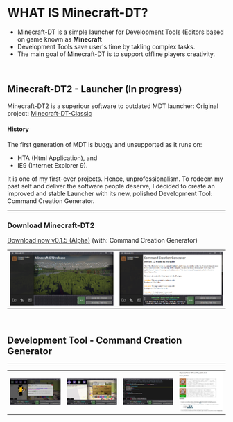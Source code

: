 # WHAT IS Minecraft-DT?
<ul>
  <li>Minecraft-DT is a simple launcher for Development Tools (Editors based on game known as <strong>Minecraft</strong></li>
  <li>Development Tools save user's time by takling complex tasks.</li>
  <li>The main goal of Minecraft-DT is to support offline players creativity.</li>
</ul>
<br>

<h2> Minecraft-DT2 - Launcher (In progress)</h2>

Minecraft-DT2 is a superiour software to outdated MDT launcher: Original project: [Minecraft-DT-Classic](https://github.com/gubrus50/Minecraft-Development-Tools-Classic#what-is-minecraft-dt/)

<h4>History</h4>
The first generation of MDT is buggy and unsupported as it runs on:
<ul>
  <li>HTA (Html Application), and</li>
  <li>IE9 (Internet Explorer 9).</li>
</ul>
It is one of my first-ever projects. Hence, unprofessionalism. To redeem my past self and deliver the software people deserve, I decided to create an improved and stable Launcher with its new, polished Development Tool: Command Creation Generator.
<hr>

<h3>Download Minecraft-DT2</h3>

[Download now v0.1.5 (Alpha)](https://drive.google.com/file/d/1U-w0nR4g5hd0BCar8cE_8AtlD6afhZyS/view?usp=share_link) (with: Command Creation Generator)
<br>

<table>
  <tr>
    <td><img src="https://github.com/gubrus50/Minecraft-Development-Tools/blob/master/showcase/mdt_0.png"/></td>
    <td><img src="https://github.com/gubrus50/Minecraft-Development-Tools/blob/master/showcase/mdt_1.png"/></td>
  </tr>
</table>

<br>

<h2> Development Tool - Command Creation Generator</h2>
<hr>
<table>
  <tr>
    <td><img src="https://github.com/gubrus50/Minecraft-Development-Tools/blob/master/showcase/ccg_0.png"/></td>
    <td><img src="https://github.com/gubrus50/Minecraft-Development-Tools/blob/master/showcase/ccg_1.png"/></td>
    <td><img src="https://github.com/gubrus50/Minecraft-Development-Tools/blob/master/showcase/ccg_2.png"/></td>
    <td><img src="https://github.com/gubrus50/Minecraft-Development-Tools/blob/master/showcase/ccg_3.png"/></td>
  </tr>
</table>
